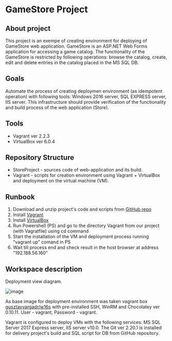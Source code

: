 # GameStore Project

## About project
This project is an exempe of creating environment for deploying of GameStore web application. 
GameStore is an ASP.NET Web Forms application for accessing a game catalog. The functionality of the GameStore is restricted by following operations: browse the catalog, create, edit and delete entries in the catalog placed in the MS SQL DB.

## Goals 
Automate the process of creating deploymen environment (as idempotent operation) with following tools: Windows 2016 server, SQL EXPRESS server, IIS server.
This infrastructure should provide verification of the functionality and build process of the web application (Store).

## Tools
* Vagrant ver 2.2.3
* VirtualBox ver 6.0.4

## Repository Structure  
* StoreProject - sources code of web-application and its build.
* Vagrant - scripts for creation environment using Vagrant + VirtualBox and deployment on the virtual machine (VM).

## Runbook
1. Download and unzip project's code and scripts from [GitHub repo](https://github.com/shamalets/SSDevOps-Demo1-StoreProject)
2. Install [Vagrant](https://www.vagrantup.com/downloads.html)
3. Install [VirtualBox](https://www.virtualbox.org/wiki/Downloads)
4. Run Powershell (PS) and go to the directory Vagrant from our project (with Vagratfile) using cd command
5. Start the installation of the VM and deployment process running "vagrant up" comand in PS
6. Wait till process end and check result in the host browser at address "192.188.56.160"

## Workspace description
Deployment view diagram.

![image](https://github.com/shamalets/SSDevOps-Demo1-StoreProject/blob/master/Vagrant/Demo-1%20UML.png)

As base image for deployment environment was taken vagrant box [gusztavvargadr/w16s](https://app.vagrantup.com/gusztavvargadr/boxes/w16s) with pre-installed SSH, WinRM and Chocolatey ver 0.10.11. User - vagrant, Password - vagrant.

Vagrant is configured to deploy VMs with the following services: MS SQL Server 2017 Express server, IIS server v10.0. 
The Git ver 2.20.1 is installed for delivery project's build and SQL script for DB from GitHub repository.
